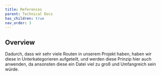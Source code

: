 ```yaml
---
title: References
parent: Technical Docs
has_children: true
nav_order: 3
---
```


## Overview 

Dadurch, dass wir sehr viele Routen in unserem Projekt haben, haben wir diese in Unterkategorieren aufgeteilt, und werden diese Prinzip hier auch anwenden, da ansonsten diese ein Datei viel zu groß und Umfangreich sein würde.
